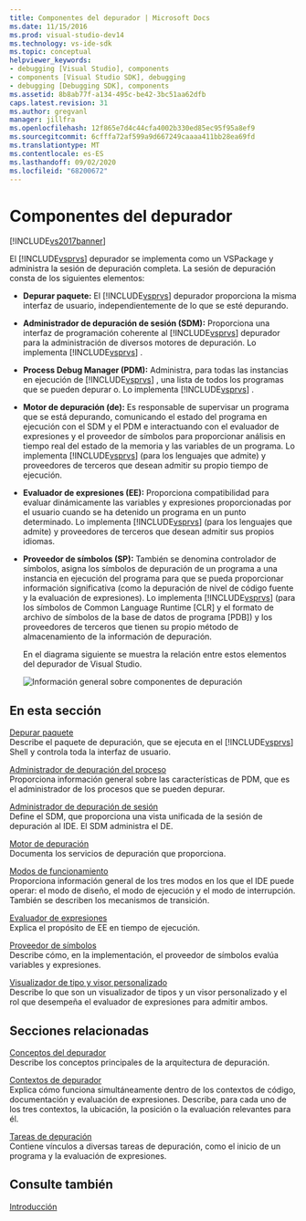 ```yaml
---
title: Componentes del depurador | Microsoft Docs
ms.date: 11/15/2016
ms.prod: visual-studio-dev14
ms.technology: vs-ide-sdk
ms.topic: conceptual
helpviewer_keywords:
- debugging [Visual Studio], components
- components [Visual Studio SDK], debugging
- debugging [Debugging SDK], components
ms.assetid: 8b8ab77f-a134-495c-be42-3bc51aa62dfb
caps.latest.revision: 31
ms.author: gregvanl
manager: jillfra
ms.openlocfilehash: 12f865e7d4c44cfa4002b330ed85ec95f95a8ef9
ms.sourcegitcommit: 6cfffa72af599a9d667249caaaa411bb28ea69fd
ms.translationtype: MT
ms.contentlocale: es-ES
ms.lasthandoff: 09/02/2020
ms.locfileid: "68200672"
---
```

# <a name="debugger-components"></a>Componentes del depurador
[!INCLUDE[vs2017banner](../../includes/vs2017banner.md)]

El [!INCLUDE[vsprvs](../../includes/vsprvs-md.md)] depurador se implementa como un VSPackage y administra la sesión de depuración completa. La sesión de depuración consta de los siguientes elementos:  
  
- **Depurar paquete:** El [!INCLUDE[vsprvs](../../includes/vsprvs-md.md)] depurador proporciona la misma interfaz de usuario, independientemente de lo que se esté depurando.  
  
- **Administrador de depuración de sesión (SDM):** Proporciona una interfaz de programación coherente al [!INCLUDE[vsprvs](../../includes/vsprvs-md.md)] depurador para la administración de diversos motores de depuración. Lo implementa [!INCLUDE[vsprvs](../../includes/vsprvs-md.md)] .  
  
- **Process Debug Manager (PDM):** Administra, para todas las instancias en ejecución de [!INCLUDE[vsprvs](../../includes/vsprvs-md.md)] , una lista de todos los programas que se pueden depurar o. Lo implementa [!INCLUDE[vsprvs](../../includes/vsprvs-md.md)] .  
  
- **Motor de depuración (de):** Es responsable de supervisar un programa que se está depurando, comunicando el estado del programa en ejecución con el SDM y el PDM e interactuando con el evaluador de expresiones y el proveedor de símbolos para proporcionar análisis en tiempo real del estado de la memoria y las variables de un programa. Lo implementa [!INCLUDE[vsprvs](../../includes/vsprvs-md.md)] (para los lenguajes que admite) y proveedores de terceros que desean admitir su propio tiempo de ejecución.  
  
- **Evaluador de expresiones (EE):** Proporciona compatibilidad para evaluar dinámicamente las variables y expresiones proporcionadas por el usuario cuando se ha detenido un programa en un punto determinado. Lo implementa [!INCLUDE[vsprvs](../../includes/vsprvs-md.md)] (para los lenguajes que admite) y proveedores de terceros que desean admitir sus propios idiomas.  
  
- **Proveedor de símbolos (SP):** También se denomina controlador de símbolos, asigna los símbolos de depuración de un programa a una instancia en ejecución del programa para que se pueda proporcionar información significativa (como la depuración de nivel de código fuente y la evaluación de expresiones). Lo implementa [!INCLUDE[vsprvs](../../includes/vsprvs-md.md)] (para los símbolos de Common Language Runtime [CLR] y el formato de archivo de símbolos de la base de datos de programa [PDB]) y los proveedores de terceros que tienen su propio método de almacenamiento de la información de depuración.  
  
  En el diagrama siguiente se muestra la relación entre estos elementos del depurador de Visual Studio.  
  
  ![Información general sobre componentes de depuración](../../extensibility/debugger/media/dbugcompovrview.gif "DBugCompOvrview")  
  
## <a name="in-this-section"></a>En esta sección  
 [Depurar paquete](../../extensibility/debugger/debug-package.md)  
 Describe el paquete de depuración, que se ejecuta en el [!INCLUDE[vsprvs](../../includes/vsprvs-md.md)] Shell y controla toda la interfaz de usuario.  
  
 [Administrador de depuración del proceso](../../extensibility/debugger/process-debug-manager.md)  
 Proporciona información general sobre las características de PDM, que es el administrador de los procesos que se pueden depurar.  
  
 [Administrador de depuración de sesión](../../extensibility/debugger/session-debug-manager.md)  
 Define el SDM, que proporciona una vista unificada de la sesión de depuración al IDE. El SDM administra el DE.  
  
 [Motor de depuración](../../extensibility/debugger/debug-engine.md)  
 Documenta los servicios de depuración que proporciona.  
  
 [Modos de funcionamiento](../../extensibility/debugger/operational-modes.md)  
 Proporciona información general de los tres modos en los que el IDE puede operar: el modo de diseño, el modo de ejecución y el modo de interrupción. También se describen los mecanismos de transición.  
  
 [Evaluador de expresiones](../../extensibility/debugger/expression-evaluator.md)  
 Explica el propósito de EE en tiempo de ejecución.  
  
 [Proveedor de símbolos](../../extensibility/debugger/symbol-provider.md)  
 Describe cómo, en la implementación, el proveedor de símbolos evalúa variables y expresiones.  
  
 [Visualizador de tipo y visor personalizado](../../extensibility/debugger/type-visualizer-and-custom-viewer.md)  
 Describe lo que son un visualizador de tipos y un visor personalizado y el rol que desempeña el evaluador de expresiones para admitir ambos.  
  
## <a name="related-sections"></a>Secciones relacionadas  
 [Conceptos del depurador](../../extensibility/debugger/debugger-concepts.md)  
 Describe los conceptos principales de la arquitectura de depuración.  
  
 [Contextos de depurador](../../extensibility/debugger/debugger-contexts.md)  
 Explica cómo funciona simultáneamente dentro de los contextos de código, documentación y evaluación de expresiones. Describe, para cada uno de los tres contextos, la ubicación, la posición o la evaluación relevantes para él.  
  
 [Tareas de depuración](../../extensibility/debugger/debugging-tasks.md)  
 Contiene vínculos a diversas tareas de depuración, como el inicio de un programa y la evaluación de expresiones.  
  
## <a name="see-also"></a>Consulte también  
 [Introducción](../../extensibility/debugger/getting-started-with-debugger-extensibility.md)
